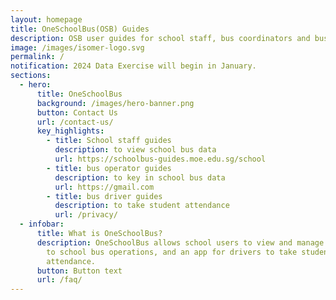 ```yaml
---
layout: homepage
title: OneSchoolBus(OSB) Guides
description: OSB user guides for school staff, bus coordinators and bus drivers.
image: /images/isomer-logo.svg
permalink: /
notification: 2024 Data Exercise will begin in January.
sections:
  - hero:
      title: OneSchoolBus
      background: /images/hero-banner.png
      button: Contact Us
      url: /contact-us/
      key_highlights:
        - title: School staff guides
          description: to view school bus data
          url: https://schoolbus-guides.moe.edu.sg/school
        - title: bus operator guides
          description: to key in school bus data
          url: https://gmail.com
        - title: bus driver guides
          description: to take student attendance
          url: /privacy/
  - infobar:
      title: What is OneSchoolBus?
      description: OneSchoolBus allows school users to view and manage data relating
        to school bus operations, and an app for drivers to take student
        attendance.
      button: Button text
      url: /faq/
---
```

